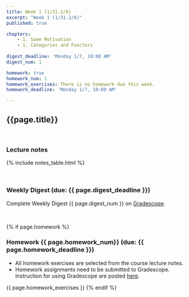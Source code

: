 ```yaml
---
title: Week 1 (1/31-2/6)
excerpt: "Week 1 (1/31-2/6)"
published: true

chapters:
    - 1. Some Motivation
    - 1. Categories and Functors
  
digest_deadline: 'Monday 1/7, 10:00 AM'
digest_num: 1

homework: true
homework_num: 1
homework_exercises: There is no homework due this week.
homework_deadline: 'Monday 1/7, 10:00 AM'

---
```


## {{page.title}}

<br/>

### Lecture notes

{% include notes_table.html %}


<br/>

### Weekly Digest (due: {{ page.digest_deadline }})


Complete Weekly Digest {{ page.digest_num }} on [Gradescope](https://www.gradescope.com).

<br/>


{% if page.homework %}
### Homework {{ page.homework_num}} (due: {{ page.homework_deadline }})

* All homework exercises are selected from the course lecture notes.
* Homework assignments need to be submitted to Gradescope. Instruction for
using Gradescope are posted [here](https://gradescope.ubmath.info).

{{ page.homework_exercises }}
{% endif %}